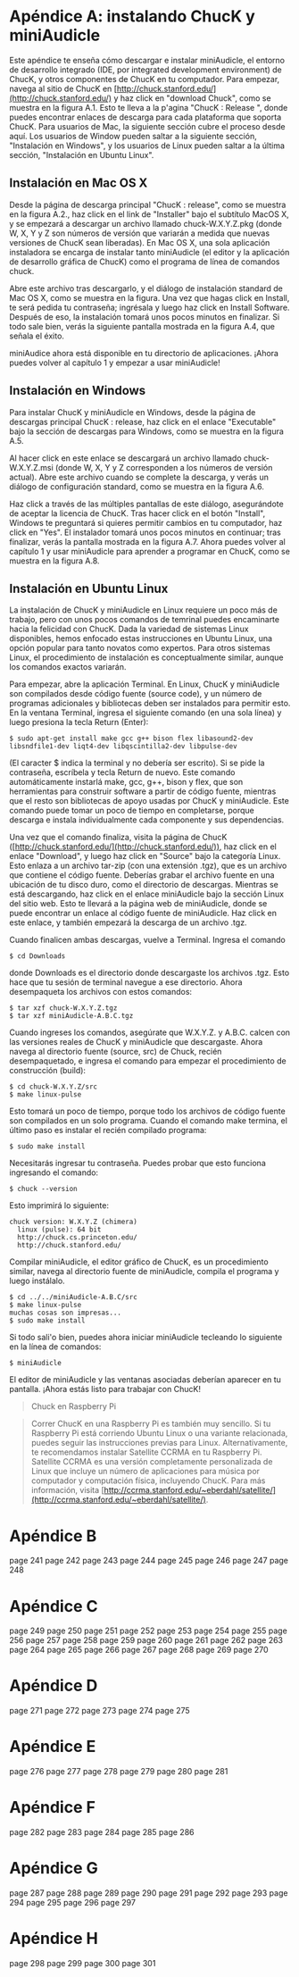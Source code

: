 # Apéndice A: instalando ChucK y miniAudicle


Este apéndice te enseña cómo descargar e instalar miniAudicle, el entorno de desarrollo integrado (IDE, por integrated development environment) de ChucK, y otros componentes de ChucK en tu computador. Para empezar, navega al sitio de ChucK en [http://chuck.stanford.edu/](http://chuck.stanford.edu/) y haz click en "download Chuck", como se muestra en la figura A.1. Esto te lleva a  la p'agina "ChucK : Release ", donde puedes encontrar enlaces de descarga para cada plataforma que soporta ChucK. Para usuarios de Mac, la siguiente sección cubre el proceso desde aquí. Los usuarios de Window pueden saltar a la siguiente sección, "Instalación en Windows", y los usuarios de Linux pueden saltar a la última sección, "Instalación en Ubuntu Linux".


## Instalación en Mac OS X

Desde la página de descarga principal "ChucK : release", como se muestra en la figura A.2., haz click en el link de "Installer" bajo el subtítulo MacOS X, y se empezará a descargar un archivo llamado chuck-W.X.Y.Z.pkg (donde W, X, Y y Z son números de versión que variarán a medida que nuevas versiones de ChucK sean liberadas). En Mac OS X, una sola aplicación instaladora se encarga de instalar tanto miniAudicle (el editor y la aplicación de desarrollo gráfica de ChucK) como el programa de línea de comandos chuck.

Abre este archivo tras descargarlo, y el diálogo de instalación standard de Mac OS X, como se muestra en la figura. Una vez que hagas click en Install, te será pedida tu contraseña; ingrésala y luego haz click en Install Software. Después de eso, la instalación tomará unos pocos minutos en finalizar. Si todo sale bien, verás la siguiente pantalla mostrada en la figura A.4, que señala el éxito.

miniAudice ahora está disponible en tu directorio de aplicaciones. ¡Ahora puedes volver al capítulo 1 y empezar a usar miniAudicle!

## Instalación en Windows

Para instalar ChucK y miniAudicle en Windows, desde la página de descargas principal ChucK : release, haz click en el enlace "Executable" bajo la sección de descargas para Windows, como se muestra en la figura A.5.

Al hacer click en este enlace se descargará un archivo llamado chuck-W.X.Y.Z.msi (donde W, X, Y y Z corresponden a los números de versión actual). Abre este archivo cuando se complete la descarga, y verás un diálogo de configuración standard, como se muestra en la figura A.6.

Haz click a través de las múltiples pantallas de este diálogo, asegurándote de aceptar la licencia de ChucK. Tras hacer click en el botón "Install", Windows te preguntará si quieres permitir cambios en tu computador, haz click en "Yes". El instalador tomará unos pocos minutos en continuar; tras finalizar, verás la pantalla mostrada en la figura A.7. Ahora puedes volver al capítulo 1 y usar miniAudicle para aprender a programar en ChucK, como se muestra en la figura A.8.

## Instalación en Ubuntu Linux

La instalación de ChucK y miniAudicle en Linux requiere un poco más de trabajo, pero con unos pocos comandos de temrinal puedes encaminarte hacia la felicidad con ChucK. Dada la variedad de sistemas Linux disponibles, hemos enfocado estas instrucciones en Ubuntu Linux, una opción popular para tanto novatos como expertos. Para otros sistemas Linux, el procedimiento de instalación es conceptualmente similar, aunque los comandos exactos variarán.

Para empezar, abre la aplicación Terminal. En Linux, ChucK y miniAudicle son compilados desde código fuente (source code), y un número de programas adicionales y bibliotecas deben ser instalados para permitir esto. En la ventana Terminal, ingresa el siguiente comando (en una sola línea) y luego presiona la tecla Return (Enter):


```shell
$ sudo apt-get install make gcc g++ bison flex libasound2-dev libsndfile1-dev liqt4-dev libqscintilla2-dev libpulse-dev
```

(El caracter $ indica la terminal y no debería ser escrito). Si se pide la contraseña, escríbela y tecla Return de nuevo. Este comando automáticamente instarlá make, gcc, g++, bison y flex, que son herramientas para construir software a partir de código fuente, mientras que el resto son bibliotecas de apoyo usadas por ChucK y miniAudicle. Este comando puede tomar un poco de tiempo en completarse, porque descarga e instala individualmente cada componente y sus dependencias.

Una vez que el comando finaliza, visita la página de ChucK ([http://chuck.stanford.edu/](http://chuck.stanford.edu/)), haz click en el enlace "Download", y luego haz click en "Source" bajo la categoría Linux. Esto enlaza a un archivo tar-zip (con una extensión .tgz), que es un archivo que contiene el código fuente. Deberías grabar el archivo fuente en una ubicación de tu disco duro, como el directorio de descargas. Mientras se está descargando, haz click en el enlace miniAudicle bajo la sección Linux del sitio web. Esto te llevará a la página web de miniAudicle, donde se puede encontrar un enlace al código fuente de miniAudicle. Haz click en este enlace, y también empezará la descarga de un archivo .tgz.

Cuando finalicen ambas descargas, vuelve a Terminal. Ingresa el comando

```shell
$ cd Downloads
```

donde Downloads es el directorio donde descargaste los archivos .tgz. Esto hace que tu sesión de terminal navegue a ese directorio. Ahora desempaqueta los archivos con estos comandos:

```shell
$ tar xzf chuck-W.X.Y.Z.tgz
$ tar xzf miniAudicle-A.B.C.tgz
```

Cuando ingreses los comandos, asegúrate que W.X.Y.Z. y A.B.C. calcen con las versiones reales de ChucK y miniAudicle que descargaste. Ahora navega al directorio fuente (source, src) de Chuck, recién desempaquetado, e ingresa el comando para empezar el procedimiento de construcción (build):

```shell
$ cd chuck-W.X.Y.Z/src
$ make linux-pulse
```
Esto tomará un poco de tiempo, porque todo los archivos de código fuente son compilados en un solo programa. Cuando el comando make termina, el último paso es instalar el recién compilado programa:

```shell
$ sudo make install
```

Necesitarás ingresar tu contraseña. Puedes probar que esto funciona ingresando el comando:

```shell
$ chuck --version
```

Esto imprimirá lo siguiente:

```shell
chuck version: W.X.Y.Z (chimera)
  linux (pulse): 64 bit
  http://chuck.cs.princeton.edu/
  http://chuck.stanford.edu/
```

Compilar miniAudicle, el editor gráfico de ChucK, es un procedimiento similar, navega al directorio fuente de miniAudicle, compila el programa y luego instálalo.

```shell
$ cd ../../miniAudicle-A.B.C/src
$ make linux-pulse
muchas cosas son impresas...
$ sudo make install
```

Si todo sali'o bien, puedes ahora iniciar miniAudicle tecleando lo siguiente en la línea de comandos:

```shell
$ miniAudicle
```

El editor de miniAudicle y las ventanas asociadas deberían aparecer en tu pantalla. ¡Ahora estás listo para trabajar con ChucK!

> Chuck en Raspberry Pi

> Correr ChucK en una Raspberry Pi es también muy sencillo. Si tu Raspberry Pi está corriendo Ubuntu Linux o una variante relacionada, puedes seguir las instrucciones previas para Linux. Alternativamente, te recomendamos instalar Satellite CCRMA en tu Raspberry Pi. Satellite CCRMA es una versión completamente personalizada de Linux que incluye un número de aplicaciones para música por computador y computación física, incluyendo ChucK. Para más información, visita [http://ccrma.stanford.edu/~eberdahl/satellite/](http://ccrma.stanford.edu/~eberdahl/satellite/).

# Apéndice B

page 241
page 242
page 243
page 244
page 245
page 246
page 247
page 248

# Apéndice C

page 249
page 250
page 251
page 252
page 253
page 254
page 255
page 256
page 257
page 258
page 259
page 260
page 261
page 262
page 263
page 264
page 265
page 266
page 267
page 268
page 269
page 270

# Apéndice D

page 271
page 272
page 273
page 274
page 275

# Apéndice E

page 276
page 277
page 278
page 279
page 280
page 281

# Apéndice F

page 282
page 283
page 284
page 285
page 286

# Apéndice G

page 287
page 288
page 289
page 290
page 291
page 292
page 293
page 294
page 295
page 296
page 297

# Apéndice H

page 298
page 299
page 300
page 301
